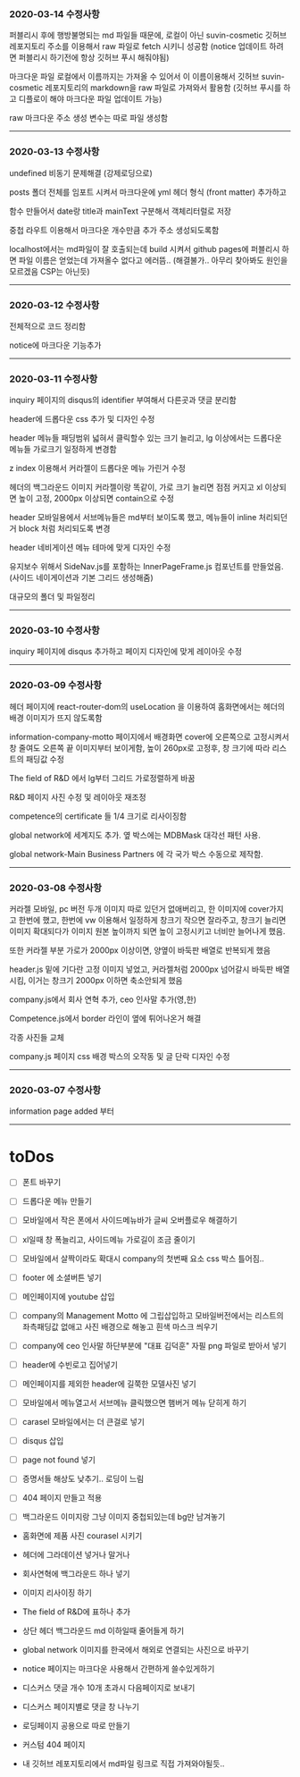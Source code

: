 ### 2020-03-14 수정사항

퍼블리시 후에 행방불명되는 md 파일들 때문에, 로컬이 아닌 suvin-cosmetic 깃허브 레포지토리 주소를 이용해서 raw 파일로 fetch 시키니 성공함 (notice 업데이트 하려면 퍼블리시 하기전에 항상 깃허브 푸시 해줘야됨)

마크다운 파일 로컬에서 이름까지는 가져올 수 있어서 이 이름이용해서 깃허브 suvin-cosmetic 레포지토리의 markdown을 raw 파일로 가져와서 활용함 (깃허브 푸시를 하고 디플로이 해야 마크다운 파일 업데이트 가능)

raw 마크다운 주소 생성 변수는 따로 파일 생성함

---

### 2020-03-13 수정사항

undefined 비동기 문제해결 (강제로딩으로)

posts 폴더 전체를 임포트 시켜서 마크다운에 yml 헤더 형식 (front matter) 추가하고

함수 만들어서 date랑 title과 mainText 구분해서 객체리터럴로 저장

중첩 라우트 이용해서 마크다운 개수만큼 추가 주소 생성되도록함

localhost에서는 md파일이 잘 호출되는데 build 시켜서 github pages에 퍼블리시 하면 파일 이름은 얻었는데 가져올수 없다고 에러뜸.. (해결불가.. 아무리 찾아봐도 원인을 모르겠음 CSP는 아닌듯)

---

### 2020-03-12 수정사항

전체적으로 코드 정리함

notice에 마크다운 기능추가

---

### 2020-03-11 수정사항

inquiry 페이지의 disqus의 identifier 부여해서 다른곳과 댓글 분리함

header에 드롭다운 css 추가 및 디자인 수정

header 메뉴들 패딩범위 넓혀서 클릭할수 있는 크기 늘리고, lg 이상에서는 드롭다운 메뉴들 가로크기 일정하게 변경함

z index 이용해서 커라젤이 드롭다운 메뉴 가린거 수정

헤더의 백그라운드 이미지 커라젤이랑 똑같이, 가로 크기 늘리면 점점 커지고 xl 이상되면 높이 고정, 2000px 이상되면 contain으로 수정

header 모바일용에서 서브메뉴들은 md부터 보이도록 했고, 메뉴들이 inline 처리되던거 block 처럼 처리되도록 변경

header 네비게이션 메뉴 테마에 맞게 디자인 수정

유지보수 위해서 SideNav.js를 포함하는 InnerPageFrame.js 컴포넌트를 만들었음. (사이드 네이게이션과 기본 그리드 생성해줌)

대규모의 폴더 및 파일정리

---

### 2020-03-10 수정사항

inquiry 페이지에 disqus 추가하고 페이지 디자인에 맞게 레이아웃 수정

---

### 2020-03-09 수정사항

헤더 페이지에 react-router-dom의 useLocation 을 이용하여 홈화면에서는 헤더의 배경 이미지가 뜨지 않도록함

information-company-motto 페이지에서 배경화면 cover에 오른쪽으로 고정시켜서 창 줄여도 오른쪽 끝 이미지부터 보이게함, 높이 260px로 고정후, 창 크기에 따라 리스트의 패딩값 수정

The field of R&D 에서 lg부터 그리드 가로정렬하게 바꿈

R&D 페이지 사진 수정 및 레이아웃 재조정

competence의 certificate 들 1/4 크기로 리사이징함

global network에 세계지도 추가. 옆 박스에는 MDBMask 대각선 패턴 사용.

global network-Main Business Partners 에 각 국가 박스 수동으로 제작함.

---

### 2020-03-08 수정사항

커라젤 모바일, pc 버전 두개 이미지 따로 있던거 없애버리고, 한 이미지에 cover가지고 한번에 했고, 한번에 vw 이용해서 일정하게 창크기 작으면 잘라주고, 창크기 늘리면 이미지 확대되다가 이미지 원본 높이까지 되면 높이 고정시키고 너비만 늘어나게 했음.

또한 커라젤 부분 가로가 2000px 이상이면, 양옆이 바둑판 배열로 반복되게 했음

header.js 밑에 기다란 고정 이미지 넣었고, 커라젤처럼 2000px 넘어갈시 바둑판 배열시킴, 이거는 창크기 2000px 이하면 축소안되게 했음

company.js에서 회사 연혁 추가, ceo 인사말 추가(영,한)

Competence.js에서 border 라인이 옆에 튀어나온거 해결

각종 사진들 교체

company.js 페이지 css 배경 박스의 오작동 및 글 단락 디자인 수정


---


### 2020-03-07 수정사항

information page added 부터

---

# toDos



- [ ] 폰트 바꾸기

- [ ] 드롭다운 메뉴 만들기

- [ ] 모바일에서 작은 폰에서 사이드메뉴바가 글씨 오버플로우 해결하기

- [ ] xl일때 창 폭늘리고, 사이드메뉴 가로길이 조금 줄이기

- [ ] 모바일에서 살짝이라도 확대시 company의 첫번째 요소 css 박스 틀어짐..

- [ ] footer 에 소셜버튼 넣기

- [ ] 메인페이지에 youtube 삽입

- [ ] company의 Management Motto 에 그립삽입하고 모바일버전에서는 리스트의 좌측패딩값 없애고 사진 배경으로 해놓고 흰색 마스크 씌우기

- [ ] company에 ceo 인사말 하단부분에 "대표 김덕훈" 자필 png 파일로 받아서 넣기

- [ ] header에 수빈로고 집어넣기

- [ ] 메인페이지를 제외한 header에 길쭉한 모델사진 넣기

- [ ] 모바일에서 메뉴열고서 서브메뉴 클릭했으면 햄버거 메뉴 닫히게 하기

- [ ] carasel 모바일에서는 더 큰걸로 넣기

- [ ] disqus 삽입

- [ ] page not found 넣기

- [ ] 증명서들 해상도 낮추기.. 로딩이 느림
- [ ] 404 페이지 만들고 적용
- [ ] 백그라운드 이미지랑 그냥 이미지 중첩되있는데 bg만 남겨놓기

- 홈화면에 제품 사진 courasel 시키기
- 헤더에 그라데이션 넣거나 말거나
- 회사연혁에 백그라운드 하나 넣기
- 이미지 리사이징 하기
- The field of R&D에 표하나 추가
- 상단 헤더 백그라운드 md 이하일때 줄어들게 하기

- global network 이미지를 한국에서 해외로 연결되는 사진으로 바꾸기

- notice 페이지는 마크다운 사용해서 간편하게 쓸수있게하기

- 디스커스 댓글 개수 10개 초과시 다음페이지로 보내기

- 디스커스 페이지별로 댓글 창 나누기

- 로딩페이지 공용으로 따로 만들기

- 커스텀 404 페이지

- 내 깃허브 레포지토리에서 md파일 링크로 직접 가져와야될듯..